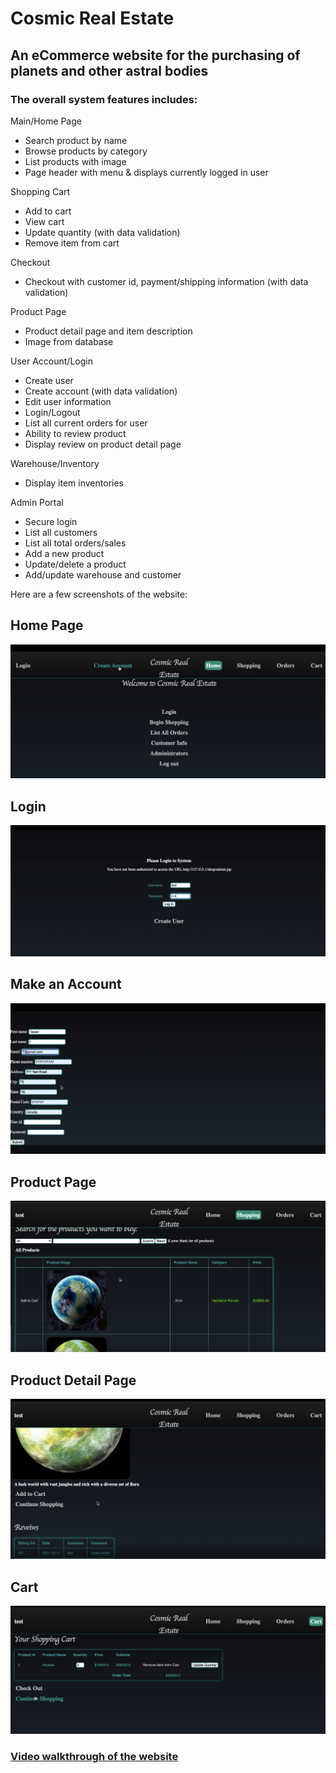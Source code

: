 # Cosmic Real Estate 
## An eCommerce website for the purchasing of planets and other astral bodies

### The overall system features includes:

Main/Home Page 
- Search product by name
- Browse products by category 
- List products with image
- Page header with menu & displays currently logged in user

Shopping Cart
- Add to cart
- View cart
- Update quantity (with data validation)
- Remove item from cart

Checkout
- Checkout with customer id, payment/shipping information (with data validation)

Product Page
- Product detail page and item description 
- Image from database

User Account/Login
- Create user
- Create account (with data validation)
- Edit user information
- Login/Logout
- List all current orders for user
- Ability to review product
- Display review on product detail page

Warehouse/Inventory
- Display item inventories

Admin Portal
- Secure login
- List all customers
- List all total orders/sales
- Add a new product
- Update/delete a product
- Add/update warehouse and customer

Here are a few screenshots of the website:

## Home Page
![Home Page](images/homepage.png)

## Login
![Login](images/login.png)

## Make an Account
![Make Account](images/makeacc.png)

## Product Page
![Product Page](images/prodpage.png)

## Product Detail Page
![Product Detail Page](images/specprodpage.png)

## Cart
![Cart](images/cartpage.png)

### [Video walkthrough of the website](https://youtu.be/4kr8tzlHhto)

